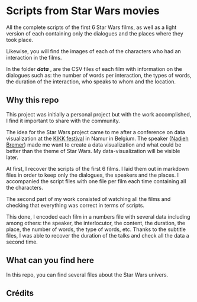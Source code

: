 # Scripts from Star Wars movies

All the complete scripts of the first 6 Star Wars films, as well as a light version of each containing only the dialogues and the places where they took place.

Likewise, you will find the images of each of the characters who had an interaction in the films.

In the folder ***data*** , are the CSV files of each film with information on the dialogues such as: the number of words per interaction, the types of words, the duration of the interaction, who speaks to whom and the location.

## Why this repo

This project was initially a personal project but with the work accomplished, I find it important to share with the community.

The idea for the Star Wars project came to me after a conference on data visualization at the [KIKK festival](http://kikk.be/) in Namur in Belgium. The speaker ([Nadieh Bremer](https://www.visualcinnamon.com/)) made me want to create a data visualization and what could be better than the theme of Star Wars. My data-visualization will be visible later.

At first, I recover the scripts of the first 6 films.
I laid them out in markdown files in order to keep only the dialogues, the speakers and the places. I accompanied the script files with one file per film each time containing all the characters.

The second part of my work consisted of watching all the films and checking that everything was correct in terms of scripts.

This done, I encoded each film in a numbers file with several data including among others: the speaker, the interlocutor, the content, the duration, the place, the number of words, the type of words, etc. Thanks to the subtitle files, I was able to recover the duration of the talks and check all the data a second time.

## What can you find here

In this repo, you can find several files about the Star Wars univers.

## Crédits
